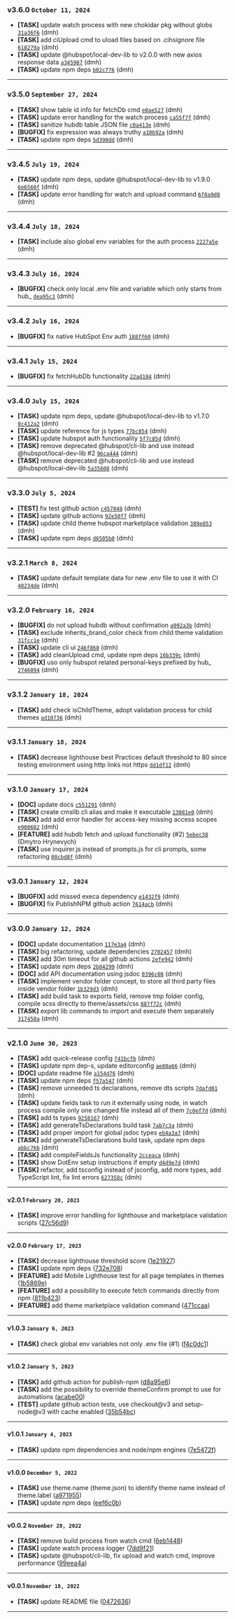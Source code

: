 ### v3.6.0 `October 11, 2024`
* **[TASK]** update watch process with new chokidar pkg without globs [`31a36f6`](https://github.com/Resultify/hubspot-cms-lib/commit/31a36f6) (dmh)
* **[TASK]** add ciUpload cmd to uload files based on .cihsignore file [`618279a`](https://github.com/Resultify/hubspot-cms-lib/commit/618279a) (dmh)
* **[TASK]** update @hubspot/local-dev-lib to v2.0.0 with new axios response data [`a345987`](https://github.com/Resultify/hubspot-cms-lib/commit/a345987) (dmh)
* **[TASK]** update npm deps [`b02c776`](https://github.com/Resultify/hubspot-cms-lib/commit/b02c776) (dmh)

***

### v3.5.0 `September 27, 2024`
* **[TASK]** show table id info for fetchDb cmd [`e0ae527`](https://github.com/Resultify/hubspot-cms-lib/commit/e0ae527) (dmh)
* **[TASK]** update error handling for the watch process [`ca55f7f`](https://github.com/Resultify/hubspot-cms-lib/commit/ca55f7f) (dmh)
* **[TASK]** sanitize hubdb table JSON file [`c0a413e`](https://github.com/Resultify/hubspot-cms-lib/commit/c0a413e) (dmh)
* **[BUGFIX]** fix expression was always truthy [`a10b92a`](https://github.com/Resultify/hubspot-cms-lib/commit/a10b92a) (dmh)
* **[TASK]** update npm deps [`5d398dd`](https://github.com/Resultify/hubspot-cms-lib/commit/5d398dd) (dmh)

***

### v3.4.5 `July 19, 2024`
* **[TASK]** update npm deps, update @hubspot/local-dev-lib to v1.9.0 [`6e6560f`](https://github.com/Resultify/hubspot-cms-lib/commit/6e6560f) (dmh)
* **[TASK]** update error handling for watch and upload command [`6f8a9d8`](https://github.com/Resultify/hubspot-cms-lib/commit/6f8a9d8) (dmh)

***

### v3.4.4 `July 18, 2024`
* **[TASK]** include also global env variables for the auth process [`2227a5e`](https://github.com/Resultify/hubspot-cms-lib/commit/2227a5e) (dmh)

***

### v3.4.3 `July 16, 2024`
* **[BUGFIX]** check only local .env file and variable which only starts from hub_ [`dea95c1`](https://github.com/Resultify/hubspot-cms-lib/commit/dea95c1) (dmh)

***

### v3.4.2 `July 16, 2024`
* **[BUGFIX]** fix native HubSpot Env auth [`188ff60`](https://github.com/Resultify/hubspot-cms-lib/commit/188ff60) (dmh)

***

### v3.4.1 `July 15, 2024`
* **[BUGFIX]** fix fetchHubDb functionality [`22ad184`](https://github.com/Resultify/hubspot-cms-lib/commit/22ad184) (dmh)

***

### v3.4.0 `July 15, 2024`
* **[TASK]** update npm deps, update @hubspot/local-dev-lib to v1.7.0 [`0c412a2`](https://github.com/Resultify/hubspot-cms-lib/commit/0c412a2) (dmh)
* **[TASK]** update reference for js types [`77bc854`](https://github.com/Resultify/hubspot-cms-lib/commit/77bc854) (dmh)
* **[TASK]** update hubspot auth functionality [`5f7c85d`](https://github.com/Resultify/hubspot-cms-lib/commit/5f7c85d) (dmh)
* **[TASK]** remove deprecated @hubspot/cli-lib and use instead @hubspot/local-dev-lib #2 [`96ca444`](https://github.com/Resultify/hubspot-cms-lib/commit/96ca444) (dmh)
* **[TASK]** remove deprecated @hubspot/cli-lib and use instead @hubspot/local-dev-lib [`5a35608`](https://github.com/Resultify/hubspot-cms-lib/commit/5a35608) (dmh)

***

### v3.3.0 `July 5, 2024`
* **[TEST]** fix test github action [`c457848`](https://github.com/Resultify/hubspot-cms-lib/commit/c457848) (dmh)
* **[TASK]** update github actions [`92e50f7`](https://github.com/Resultify/hubspot-cms-lib/commit/92e50f7) (dmh)
* **[TASK]** update child theme hubspot marketplace validation [`389e853`](https://github.com/Resultify/hubspot-cms-lib/commit/389e853) (dmh)
* **[TASK]** update npm deps [`d6505b0`](https://github.com/Resultify/hubspot-cms-lib/commit/d6505b0) (dmh)

***

### v3.2.1 `March 8, 2024`
* **[TASK]** update default template data for new .env file to use it with CI [`48234de`](https://github.com/Resultify/hubspot-cms-lib/commit/48234de) (dmh)

***

### v3.2.0 `February 16, 2024`
* **[BUGFIX]** do not upload hubdb without confirmation [`a092a3b`](https://github.com/Resultify/hubspot-cms-lib/commit/a092a3b) (dmh)
* **[TASK]** exclude inherits_brand_color check from child theme validation [`31fcc1e`](https://github.com/Resultify/hubspot-cms-lib/commit/31fcc1e) (dmh)
* **[TASK]** update cli ui [`246f868`](https://github.com/Resultify/hubspot-cms-lib/commit/246f868) (dmh)
* **[TASK]** add cleanUpload cmd, update npm deps [`16b339c`](https://github.com/Resultify/hubspot-cms-lib/commit/16b339c) (dmh)
* **[BUGFIX]** uso only hubspot related personal-keys prefixed by hub_ [`2746094`](https://github.com/Resultify/hubspot-cms-lib/commit/2746094) (dmh)

***

### v3.1.2 `January 18, 2024`
* **[TASK]** add check isChildTheme, adopt validation process for child themes [`ad10736`](https://github.com/Resultify/hubspot-cms-lib/commit/ad10736) (dmh)

***

### v3.1.1 `January 18, 2024`
* **[TASK]** decrease lighthouse best Practices default threshold to 80 since testing environment using http links not https [`dd1df12`](https://github.com/Resultify/hubspot-cms-lib/commit/dd1df12) (dmh)

***

### v3.1.0 `January 17, 2024`
* **[DOC]** update docs [`c551291`](https://github.com/Resultify/hubspot-cms-lib/commit/c551291) (dmh)
* **[TASK]** create cmslib cli alias and make it executable [`13081e0`](https://github.com/Resultify/hubspot-cms-lib/commit/13081e0) (dmh)
* **[TASK]** add add error handler for access-key missing access scopes [`e900602`](https://github.com/Resultify/hubspot-cms-lib/commit/e900602) (dmh)
* **[FEATURE]** add hubdb fetch and upload functionality (#2) [`5ebec38`](https://github.com/Resultify/hubspot-cms-lib/commit/5ebec38) (Dmytro Hrynevych)
* **[TASK]** use inquirer.js instead of prompts.js for cli prompts, some refactoring [`08cbd8f`](https://github.com/Resultify/hubspot-cms-lib/commit/08cbd8f) (dmh)

***

### v3.0.1 `January 12, 2024`
* **[BUGFIX]** add missed execa dependency [`e1432f9`](https://github.com/Resultify/hubspot-cms-lib/commit/e1432f9) (dmh)
* **[BUGFIX]** fix PublishNPM github action [`7614acb`](https://github.com/Resultify/hubspot-cms-lib/commit/7614acb) (dmh)

***

### v3.0.0 `January 12, 2024`
* **[DOC]** update documentation [`117e3a4`](https://github.com/Resultify/hubspot-cms-lib/commit/117e3a4) (dmh)
* **[TASK]** big refactoring, update dependencies [`2702457`](https://github.com/Resultify/hubspot-cms-lib/commit/2702457) (dmh)
* **[TASK]** add 30m timeout for all github actions [`2efe942`](https://github.com/Resultify/hubspot-cms-lib/commit/2efe942) (dmh)
* **[TASK]** update npm deps [`2b04299`](https://github.com/Resultify/hubspot-cms-lib/commit/2b04299) (dmh)
* **[DOC]** add API documentation using jsdoc [`0396c08`](https://github.com/Resultify/hubspot-cms-lib/commit/0396c08) (dmh)
* **[TASK]** implement vendor folder concept, to store all third party files inside vendor folder [`1b329d3`](https://github.com/Resultify/hubspot-cms-lib/commit/1b329d3) (dmh)
* **[TASK]** add build task to exports field, remove tmp folder config, compile scss directly to theme/assets/css [`887f72c`](https://github.com/Resultify/hubspot-cms-lib/commit/887f72c) (dmh)
* **[TASK]** export lib commands to import and execute them separately [`317458a`](https://github.com/Resultify/hubspot-cms-lib/commit/317458a) (dmh)

***

### v2.1.0 `June 30, 2023`
* **[TASK]** add quick-release config [`f41bcfb`](https://github.com/Resultify/hubspot-cms-lib/commit/f41bcfb) (dmh)
* **[TASK]** update npm dep-s, update editorconfig [`ae80a66`](https://github.com/Resultify/hubspot-cms-lib/commit/ae80a66) (dmh)
* **[DOC]** update readme file [`a154d76`](https://github.com/Resultify/hubspot-cms-lib/commit/a154d76) (dmh)
* **[TASK]** update npm deps [`f57a547`](https://github.com/Resultify/hubspot-cms-lib/commit/f57a547) (dmh)
* **[TASK]** remove unneeded ts declarations, remove dts scripts [`7dafd01`](https://github.com/Resultify/hubspot-cms-lib/commit/7dafd01) (dmh)
* **[TASK]** update fields task to run it externally using node, in watch process compile only one changed file instead all of them [`7c0ef7d`](https://github.com/Resultify/hubspot-cms-lib/commit/7c0ef7d) (dmh)
* **[TASK]** add ts types [`9258167`](https://github.com/Resultify/hubspot-cms-lib/commit/9258167) (dmh)
* **[TASK]** add generateTsDeclarations build task [`7ab7c3a`](https://github.com/Resultify/hubspot-cms-lib/commit/7ab7c3a) (dmh)
* **[TASK]** add proper import for global jsdoc types [`eb4a3a7`](https://github.com/Resultify/hubspot-cms-lib/commit/eb4a3a7) (dmh)
* **[TASK]** add generateTsDeclarations build task, update npm deps [`abbc76b`](https://github.com/Resultify/hubspot-cms-lib/commit/abbc76b) (dmh)
* **[TASK]** add compileFieldsJs functionality [`2cceaca`](https://github.com/Resultify/hubspot-cms-lib/commit/2cceaca) (dmh)
* **[TASK]** show DotEnv setup instructions if empty [`d4d9e7d`](https://github.com/Resultify/hubspot-cms-lib/commit/d4d9e7d) (dmh)
* **[TASK]** refactor, add tsconfig instead of jsconfig, add more types, add TypeScript lint, fix lint errors [`627358c`](https://github.com/Resultify/hubspot-cms-lib/commit/627358c) (dmh)

***


#### v2.0.1 `February 20, 2023`

- **[TASK]** improve error handling for lighthouse and marketplace validation scripts ([27c56d9](https://github.com/Resultify/hubspot-cms-lib/commit/27c56d9))

***

#### v2.0.0 `February 17, 2023`

- **[TASK]** decrease lighthouse threshold score ([1e21927](https://github.com/Resultify/hubspot-cms-lib/commit/1e21927))
- **[TASK]** update npm deps ([732e708](https://github.com/Resultify/hubspot-cms-lib/commit/732e708))
- **[FEATURE]** add Mobile Lighthouse test for all page templates in themes ([1b5869e](https://github.com/Resultify/hubspot-cms-lib/commit/1b5869e))
- **[FEATURE]** add a possibility to execute fetch commands directly from npm ([811b423](https://github.com/Resultify/hubspot-cms-lib/commit/811b423))
- **[FEATURE]** add theme marketplace validation command ([471ccaa](https://github.com/Resultify/hubspot-cms-lib/commit/471ccaa))

***

#### v1.0.3 `January 6, 2023`

- **[TASK]** check global env variables not only .env file (#1) ([f4c0dc1](https://github.com/Resultify/hubspot-cms-lib/commit/f4c0dc1))

***

#### v1.0.2 `January 5, 2023`

- **[TASK]** add github action for publish-npm ([d8a95e6](https://github.com/Resultify/hubspot-cms-lib/commit/d8a95e6))
- **[TASK]** add the possibility to override themeConfirm prompt to use for automations ([acabe00](https://github.com/Resultify/hubspot-cms-lib/commit/acabe00))
- **[TEST]** update github action tests, use checkout@v3 and setup-node@v3 with cache enabled ([35b54bc](https://github.com/Resultify/hubspot-cms-lib/commit/35b54bc))

***

#### v1.0.1 `January 4, 2023`

- **[TASK]** update npm dependencies and node/npm engines ([7e5472f](https://github.com/Resultify/hubspot-cms-lib/commit/7e5472f))

***

#### v1.0.0 `December 5, 2022`

- **[TASK]** use theme.name (theme.json) to identify theme name instead of theme.label ([a971955](https://github.com/Resultify/hubspot-cms-lib/commit/a971955))
- **[TASK]** update npm deps ([eef6c0b](https://github.com/Resultify/hubspot-cms-lib/commit/eef6c0b))

***

#### v0.0.2 `November 28, 2022`

- **[TASK]** remove build process from watch cmd ([6eb1448](https://github.com/Resultify/hubspot-cms-lib/commit/6eb1448))
- **[TASK]** update watch process logger ([7dd9f21](https://github.com/Resultify/hubspot-cms-lib/commit/7dd9f21))
- **[TASK]** update @hubspot/cli-lib, fix upload and watch cmd, improve performance ([99eea4a](https://github.com/Resultify/hubspot-cms-lib/commit/99eea4a))

***

#### v0.0.1 `November 18, 2022`

- **[TASK]** update README file ([0472636](https://github.com/Resultify/hubspot-cms-lib/commit/0472636))

***
